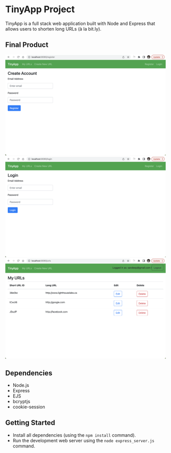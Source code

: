 # TinyApp Project

TinyApp is a full stack web application built with Node and Express that allows users to shorten long URLs (à la bit.ly).

## Final Product

!["Screenshot of register page"](./docs/register-page.png)
!["Screenshot of login page"](./docs/login-page.png)
!["Screenshot of urls page"](./docs/urls-page.png)


## Dependencies

- Node.js
- Express
- EJS
- bcryptjs
- cookie-session

## Getting Started

- Install all dependencies (using the `npm install` command).
- Run the development web server using the `node express_server.js` command.